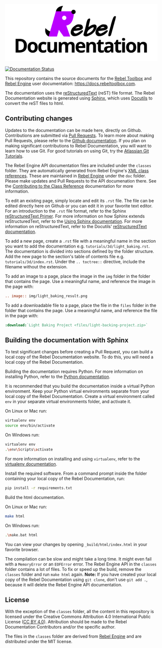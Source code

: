 <p align="center">
  <img src="rebel-documentation.png" alt="Rebel Documentation"/>
</p>

[![Documentation Status](https://readthedocs.org/projects/rebel-documentation/badge/?version=latest)](https://docs.rebeltoolbox.com/en/latest/?badge=latest)

This repository contains the source documents for the [Rebel Toolbox](https://rebeltoolbox.com) and [Rebel Engine](https://github.com/RebelToolbox/RebelEngine) user documentation: https://docs.rebeltoolbox.com.

The documentation uses the [reStructuredText](https://docutils.sourceforge.io/rst.html) (reST) file format.
The Rebel Documentation website is generated using [Sphinx](https://www.sphinx-doc.org/),
which uses [Docutils](https://docutils.sourceforge.io/) to convert the reST files to html.

## Contributing changes

Updates to the documentation can be made here, directly on Github.
Contributions are submitted via [Pull Requests](https://docs.github.com/en/pull-requests).
To learn more about making Pull Requests, please refer to the [Github documentation](https://docs.github.com/en/get-started/quickstart/contributing-to-projects).
If you plan on making significant contributions to Rebel Documentation,
you will want to learn how to use Git.
For good tutorials on using Git, try the [Atlassian Git Tutorials](https://www.atlassian.com/git/tutorials).

The Rebel Engine API documentation files are included under the `classes` folder.
They are automatically generated from Rebel Engine's [XML class references](https://github.com/RebelToolbox/RebelEngine/tree/main/doc/classes).
These are maintained in [Rebel Engine](https://github.com/RebelToolbox/RebelEngine) under the `doc` folder.
Please make updates and Pull Requests to the API documenation there.
See the [Contributing to the Class Reference](https://docs.rebeltoolbox.com/en/latest/contributing/updating_the_class_reference.html) documentation for more information.

To edit an existing page, simply locate and edit its `.rst` file.
The file can be edited directly here on Github or you can edit it in your favorite text editor.
For an introduction to the `.rst` file format, refer to the Sphinx [reStructuredText Primer](https://www.sphinx-doc.org/en/master/usage/restructuredtext/basics.html).
For more information on how Sphinx extends reStructuredText, refer to the [Using Sphinx documentation](https://www.sphinx-doc.org/en/master/usage/restructuredtext/index.html).
For more information on reStructuredText, refer to the Docutils' [reStructuredText documentation](https://docutils.sourceforge.io/rst.html).

To add a new page, create a `.rst` file with a meaningful name in the section you want to add the documentation e.g. `tutorials/3d/light_baking.rst`.
The documentation is divided into sections defined by the folder structure.
Add the new page to the section's table of contents file e.g. `tutorials/3d/index.rst`.
Under the `.. toctree::` directive, include the filename without the extension.

To add an image to a page, place the image in the `img` folder in the folder that contains the page.
Use a meaningful name, and reference the image in the page with:
```rst
.. image:: img/light_baking_result.png
```

To add a downloadable file to a page, place the file in the `files` folder in the folder that contains the page.
Use a meaningful name, and reference the file in the page with:
```rst
:download:`Light Baking Project <files/light-backing-project.zip>`
```

## Building the documentation with Sphinx

To test significant changes before creating a Pull Request, you can build a local copy of the Rebel Documentation website.
To do this, you will need a local copy of the Rebel Documentation.

Building the documentation requires Python.
For more information on installing Python, refer to the [Python documentation](https://www.python.org/downloads/). 

It is recommended that you build the documentation inside a virtual Python environment.
Keep your Python virtual environments separate from your local copy of the Rebel Documentation.
Create a virtual environment called `env` in your separate virtual environments folder,
and activate it.

On Linux or Mac run:
```sh
virtualenv env
source env/bin/activate
```
On Windows run:
```sh
virtualenv env
.\env\Scripts\activate
```
For more information on installing and using `virtualenv`, refer to the [virtualenv documentation](https://virtualenv.pypa.io/en/latest/index.html).

Install the required software.
From a command prompt inside the folder containing your local copy of the Rebel Documentation, run:
```sh
pip install -r requirements.txt
```

Build the html documentation.

On Linux or Mac run:
```sh
make html
```
On Windows run:
```sh
.\make.bat html
```

You can view your changes by opening `_build/html/index.html` in your favorite browser.

The compilation can be slow and might take a long time.
It might even fail with a `MemoryError` or an `EOFError` error.
The Rebel Engine API in the `classes` folder contains a lot of files.
To fix or speed up the build, remove the `classes` folder and run `make html` again.
**Note:** If you have created your local copy of the Rebel Documentation using `git clone`,
don't use `git add .`, because it will delete the Rebel Engine API documentation.


## License

With the exception of the `classes` folder, all the content in this repository is licensed under the Creative Commons Attribution 4.0 International Public License ([CC BY 4.0](https://creativecommons.org/licenses/by/4.0/)). Attribution should be made to the Rebel Documentation Contributors and/or the specific author.

The files in the `classes` folder are derived from [Rebel Engine](https://github.com/RebelToolbox/RebelEngine) and are distributed under the MIT license.
